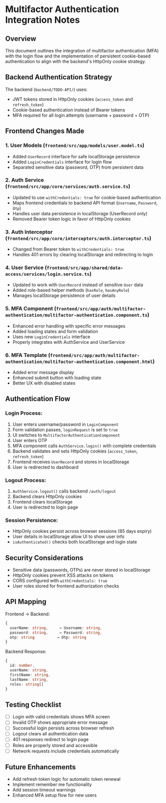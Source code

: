 # Multifactor Authentication Integration Notes

## Overview
This document outlines the integration of multifactor authentication (MFA) with the login flow and the implementation of persistent cookie-based authentication to align with the backend's HttpOnly cookie strategy.

## Backend Authentication Strategy
The backend (`backend/TODO-API/`) uses:
- JWT tokens stored in HttpOnly cookies (`access_token` and `refresh_token`)
- Cookie-based authentication instead of Bearer tokens
- MFA required for all login attempts (username + password + OTP)

## Frontend Changes Made

### 1. User Models (`frontend/src/app/models/user.model.ts`)
- Added `UserRecord` interface for safe localStorage persistence
- Added `LoginCredentials` interface for login flow
- Separated sensitive data (password, OTP) from persistent data

### 2. Auth Service (`frontend/src/app/core/services/auth.service.ts`)
- Updated to use `withCredentials: true` for cookie-based authentication
- Maps frontend credentials to backend API format (`Username`, `Password`, `Otp`)
- Handles user data persistence in localStorage (UserRecord only)
- Removed Bearer token logic in favor of HttpOnly cookies

### 3. Auth Interceptor (`frontend/src/app/core/interceptors/auth.interceptor.ts`)
- Changed from Bearer token to `withCredentials: true`
- Handles 401 errors by clearing localStorage and redirecting to login

### 4. User Service (`frontend/src/app/shared/data-access/services/login.service.ts`)
- Updated to work with `UserRecord` instead of sensitive `User` data
- Added role-based helper methods (`hasRole`, `hasAnyRole`)
- Manages localStorage persistence of user details

### 5. MFA Component (`frontend/src/app/auth/multifactor-authentication/multifactor-authentication.component.ts`)
- Enhanced error handling with specific error messages
- Added loading states and form validation
- Uses new `LoginCredentials` interface
- Properly integrates with AuthService and UserService

### 6. MFA Template (`frontend/src/app/auth/multifactor-authentication/multifactor-authentication.component.html`)
- Added error message display
- Enhanced submit button with loading state
- Better UX with disabled states

## Authentication Flow

### Login Process:
1. User enters username/password in `LoginComponent`
2. Form validation passes, `loginRequest` is set to `true`
3. UI switches to `MultifactorAuthenticationComponent`
4. User enters OTP
5. MFA component calls `AuthService.login()` with complete credentials
6. Backend validates and sets HttpOnly cookies (`access_token`, `refresh_token`)
7. Frontend receives `UserRecord` and stores in localStorage
8. User is redirected to dashboard

### Logout Process:
1. `AuthService.logout()` calls backend `/auth/logout`
2. Backend clears HttpOnly cookies
3. Frontend clears localStorage
4. User is redirected to login page

### Session Persistence:
- HttpOnly cookies persist across browser sessions (85 days expiry)
- User details in localStorage allow UI to show user info
- `isAuthenticated()` checks both localStorage and login state

## Security Considerations
- Sensitive data (passwords, OTPs) are never stored in localStorage
- HttpOnly cookies prevent XSS attacks on tokens
- CORS configured with `withCredentials: true`
- User roles stored for frontend authorization checks

## API Mapping
Frontend → Backend:
```typescript
{
  userName: string,     → Username: string,
  password: string,     → Password: string,
  otp: string          → Otp: string
}
```

Backend Response:
```typescript
{
  id: number,
  userName: string,
  firstName: string,
  lastName: string,
  roles: string[]
}
```

## Testing Checklist
- [ ] Login with valid credentials shows MFA screen
- [ ] Invalid OTP shows appropriate error message
- [ ] Successful login persists across browser refresh
- [ ] Logout clears all authentication data
- [ ] 401 responses redirect to login page
- [ ] Roles are properly stored and accessible
- [ ] Network requests include credentials automatically

## Future Enhancements
- Add refresh token logic for automatic token renewal
- Implement remember me functionality
- Add session timeout warnings
- Enhanced MFA setup flow for new users
